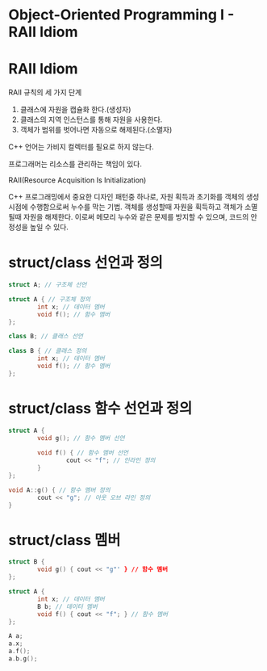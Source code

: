 # Object-Oriented Programming I - RAII Idiom

# RAII Idiom

RAII 규칙의 세 가지 단계

1. 클래스에 자원을 캡슐화 한다.(생성자)
2. 클래스의 지역 인스턴스를 통해 자원을 사용한다.
3. 객체가 범위를 벗어나면 자동으로 해제된다.(소멸자)

C++ 언어는 가비지 컬렉터를 필요로 하지 않는다.

프로그래머는 리소스를 관리하는 책임이 있다.

RAII(Resource Acquisition Is Initialization)

C++ 프로그래밍에서 중요한 디자인 패턴중 하나로, 자원 획득과 초기화를 객체의 생성 시점에 수행함으로써 누수를 막는 기법. 객체를 생성할때 자원을 획득하고 객체가 소멸될때 자원을 해제한다. 이로써 메모리 누수와 같은 문제를 방지할 수 있으며, 코드의 안정성을 높일 수 있다.

# struct/class 선언과 정의

```cpp
struct A; // 구조체 선언

struct A { // 구조체 정의
		int x; // 데이터 멤버
		void f(); // 함수 멤버
};

class B; // 클래스 선언

class B { // 클래스 정의
		int x; // 데이터 멤버
		void f(); // 함수 멤버
};
```

# struct/class 함수 선언과 정의

```cpp
struct A {
		void g(); // 함수 멤버 선언
		
		void f() { // 함수 멤버 선언
				cout << "f"; // 인라인 정의
		}
};

void A::g() { // 함수 멤버 정의
		cout << "g"; // 아웃 오브 라인 정의
}
```

# struct/class 멤버

```cpp
struct B {
		void g() { cout << "g"' } // 함수 멤버
};

struct A {
		int x; // 데이터 멤버
		B b; // 데이터 멤버
		void f() { cout << "f"; } // 함수 멤버
};

A a;
a.x;
a.f();
a.b.g();
```
